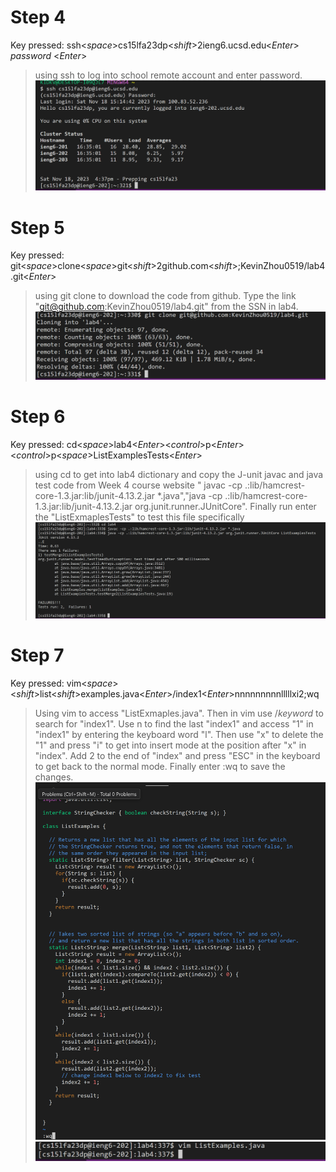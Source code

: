 # Step 4
Key pressed: ssh<*space*>cs15lfa23dp<*shift*>2ieng6.ucsd.edu<*Enter*> *password* <*Enter*>
>using ssh to log into school remote account and enter password.
![step4](lab4-4.png)

# Step 5
Key pressed: git<*space*>clone<*space*>git<*shift*>2github.com<*shift*>;KevinZhou0519/lab4.git<*Enter*>
>using git clone to download the code from github. Type the link "git@github.com:KevinZhou0519/lab4.git" from the SSN in lab4.
![step5](lab4-5.png)

# Step 6
Key pressed: cd<*space*>lab4<*Enter*><*control*>p<*Enter*><*control*>p<*space*>ListExamplesTests<*Enter*>
>using cd to get into lab4 dictionary and copy the J-unit javac and java test code from Week 4 course website " javac -cp .:lib/hamcrest-core-1.3.jar:lib/junit-4.13.2.jar *.java","java -cp .:lib/hamcrest-core-1.3.jar:lib/junit-4.13.2.jar org.junit.runner.JUnitCore". Finally run enter the "ListExmaplesTests" to test this file specifically
![step6](lab4-6.png)

# Step 7
Key pressed: vim<*space*><*shift*>list<*shift*>examples.java<*Enter*>/index1<*Enter*>nnnnnnnnnlllllxi2<ESC><shift>;wq
>Using vim to access "ListExmaples.java". Then in vim use /*keyword* to search for "index1". Use n to find the last "index1" and access "1" in "index1" by entering the keyboard word "l". Then use "x" to delete the "1" and press "i" to get into insert mode at the position after "x" in "index". Add 2 to the end of "index" and press "ESC" in the keyboard to get back to the normal mode. Finally enter :wq to save the changes.
![lab4-7-1](lab4-7-1.png)
![lab4-7-2](lab4-7-2.png)

